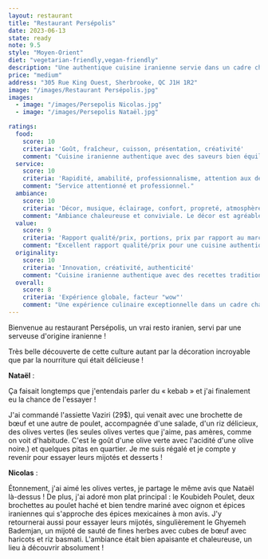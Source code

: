 ```yaml
---
layout: restaurant
title: "Restaurant Persépolis"
date: 2023-06-13
state: ready
note: 9.5
style: "Moyen-Orient"
diet: "vegetarian-friendly,vegan-friendly"
description: "Une authentique cuisine iranienne servie dans un cadre chaleureux et décoré avec soin !"
price: "medium"
address: "305 Rue King Ouest, Sherbrooke, QC J1H 1R2"
image: "/images/Restaurant Persépolis.jpg"
images:
  - image: "/images/Persepolis Nicolas.jpg"
  - image: "/images/Persepolis Nataël.jpg"

ratings:
  food:
    score: 10
    criteria: 'Goût, fraîcheur, cuisson, présentation, créativité'
    comment: "Cuisine iranienne authentique avec des saveurs bien équilibrées. Les plats sont bien présentés et les ingrédients sont frais."
  service:
    score: 10
    criteria: 'Rapidité, amabilité, professionnalisme, attention aux détails'
    comment: "Service attentionné et professionnel."
  ambiance:
    score: 10
    criteria: 'Décor, musique, éclairage, confort, propreté, atmosphère générale'
    comment: "Ambiance chaleureuse et conviviale. Le décor est agréable et immersif."
  value:
    score: 9
    criteria: 'Rapport qualité/prix, portions, prix par rapport au marché'
    comment: "Excellent rapport qualité/prix pour une cuisine authentique."
  originality:
    score: 10
    criteria: 'Innovation, créativité, authenticité'
    comment: "Cuisine iranienne authentique avec des recettes traditionnelles."
  overall:
    score: 8
    criteria: 'Expérience globale, facteur "wow"'
    comment: "Une expérience culinaire exceptionnelle dans un cadre chaleureux."
---
```




Bienvenue au restaurant Persépolis, un vrai resto iranien, servi par une serveuse d'origine iranienne !

Très belle découverte de cette culture autant par la décoration incroyable que par la nourriture qui était délicieuse !

<strong>Nataël</strong> :

Ça faisait longtemps que j'entendais parler du « kebab » et j'ai finalement eu la chance de l'essayer !

J'ai commandé l'assiette Vaziri (29$), qui venait avec une brochette de bœuf et une autre de poulet, accompagnée d'une salade, d'un riz délicieux, des olives vertes (les seules olives vertes que j'aime, pas amères, comme on voit d'habitude. C'est le goût d'une olive verte avec l'acidité d'une olive noire.) et quelques pitas en quartier. Je me suis régalé et je compte y revenir pour essayer leurs mijotés et desserts !

<strong>Nicolas</strong> :

Étonnement, j'ai aimé les olives vertes, je partage le même avis que Nataël là-dessus ! De plus, j'ai adoré mon plat principal : le Koubideh Poulet, deux brochettes au poulet haché et bien tendre mariné avec oignon et épices iraniennes qui s'approche des épices mexicaines à mon avis. J'y retournerai aussi pour essayer leurs mijotés, singulièrement le Ghyemeh Bademjan, un mijoté de sauté de fines herbes avec cubes de bœuf avec haricots et riz basmati. L'ambiance était bien apaisante et chaleureuse, un lieu à découvrir absolument !